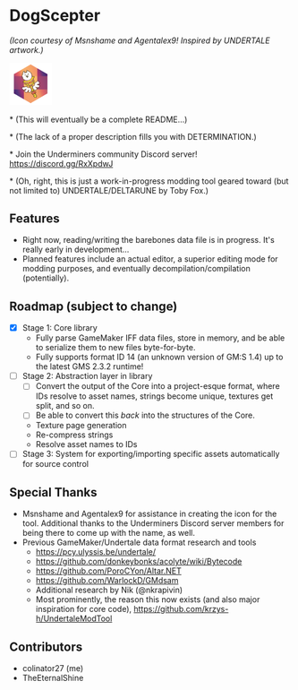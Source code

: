 # DogScepter
*(Icon courtesy of Msnshame and Agentalex9! Inspired by UNDERTALE artwork.)*

<img src="icon.png" alt="icon" width="15%" height="15%"> 

\* (This will eventually be a complete README...)

\* (The lack of a proper description fills you with DETERMINATION.)

\* Join the Underminers community Discord server! https://discord.gg/RxXpdwJ

\* (Oh, right, this is just a work-in-progress modding tool geared toward (but not limited to) UNDERTALE/DELTARUNE by Toby Fox.)

## Features
* Right now, reading/writing the barebones data file is in progress. It's really early in development...
* Planned features include an actual editor, a superior editing mode for modding purposes, and eventually decompilation/compilation (potentially).

## Roadmap (subject to change)
- [x] Stage 1: Core library
    - Fully parse GameMaker IFF data files, store in memory, and be able to serialize them to new files byte-for-byte.
	- Fully supports format ID 14 (an unknown version of GM:S 1.4) up to the latest GMS 2.3.2 runtime!
- [ ] Stage 2: Abstraction layer in library
    - [ ] Convert the output of the Core into a project-esque format, where IDs resolve to asset names, strings become unique, textures get split, and so on.
    - [ ] Be able to convert this *back* into the structures of the Core.
	- Texture page generation
	- Re-compress strings
	- Resolve asset names to IDs
- [ ] Stage 3: System for exporting/importing specific assets automatically for source control

## Special Thanks
* Msnshame and Agentalex9 for assistance in creating the icon for the tool. Additional thanks to the Underminers Discord server members for being there to come up with the name, as well.
* Previous GameMaker/Undertale data format research and tools
    - https://pcy.ulyssis.be/undertale/
    - https://github.com/donkeybonks/acolyte/wiki/Bytecode
    - https://github.com/PoroCYon/Altar.NET
    - https://github.com/WarlockD/GMdsam
	- Additional research by Nik (@nkrapivin)
    - Most prominently, the reason this now exists (and also major inspiration for core code), https://github.com/krzys-h/UndertaleModTool

## Contributors
- colinator27 (me)
- TheEternalShine
